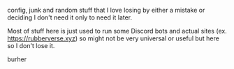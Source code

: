 config, junk and random stuff that I love losing by either a mistake or deciding I don't need it only to need it later.

Most of stuff here is just used to run some Discord bots and actual sites (ex. https://rubberverse.xyz) so might not be very universal or useful but here so I don't lose it.

 burher
